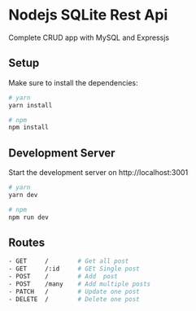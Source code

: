 # Nodejs SQLite Rest Api

Complete CRUD app with MySQL and Expressjs

## Setup

Make sure to install the dependencies:

```bash
# yarn
yarn install

# npm
npm install
```

## Development Server

Start the development server on http://localhost:3001

```bash
# yarn
yarn dev

# npm
npm run dev
```

## Routes

```bash
- GET     /        # Get all post
- GET     /:id     # GEt Single post
- POST    /        # Add  post
- POST    /many    # Add multiple posts
- PATCH   /        # Update one post
- DELETE  /        # Delete one post
```
